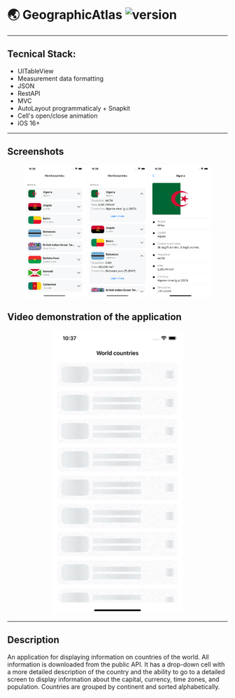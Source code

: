 # 🌏 GeographicAtlas ![version](https://img.shields.io/badge/v1.1-readme%20added-green?link=release)

---

## Tecnical Stack:

* UITableView
* Measurement data formatting
* JSON
* RestAPI
* MVC
* AutoLayout programmaticaly + Snapkit
* Cell's open/close animation
* iOS 16+

---

## Screenshots

<p align="center">
  <img src="https://github.com/DmitryLorents/GeographicAtlas/blob/main/GeographicAtlas/Supporting%20files/Assets.xcassets/Readme/MainScreen.imageset/MainScreen.png" width="140"/>  <img src="https://github.com/DmitryLorents/GeographicAtlas/blob/main/GeographicAtlas/Supporting%20files/Assets.xcassets/Readme/MainScreenOpen.imageset/MainScreenOpen.png" width="140"/>  <img src="https://github.com/DmitryLorents/GeographicAtlas/blob/main/GeographicAtlas/Supporting%20files/Assets.xcassets/Readme/DetailedScreen.imageset/DetailedScreen.png" width="140"/>
</p>

## Video demonstration of the application

<p align="center">
  <img src="https://github.com/DmitryLorents/GeographicAtlas/blob/main/GeographicAtlas/Supporting%20files/Assets.xcassets/Readme/Animation.dataset/Animation.gif" width="300"/>
</p>


---

## Description

An application for displaying information on countries of the world. All information is downloaded from the public API. It has a drop-down cell with a more detailed description of the country and the ability to go to a detailed screen to display information about the capital, currency, time zones, and population. Countries are grouped by continent and sorted alphabetically.
